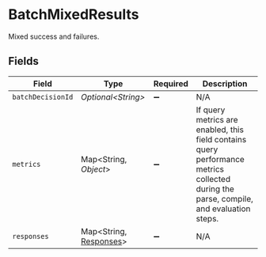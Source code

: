 # BatchMixedResults

Mixed success and failures.


## Fields

| Field                                                                                                                                  | Type                                                                                                                                   | Required                                                                                                                               | Description                                                                                                                            |
| -------------------------------------------------------------------------------------------------------------------------------------- | -------------------------------------------------------------------------------------------------------------------------------------- | -------------------------------------------------------------------------------------------------------------------------------------- | -------------------------------------------------------------------------------------------------------------------------------------- |
| `batchDecisionId`                                                                                                                      | *Optional\<String>*                                                                                                                    | :heavy_minus_sign:                                                                                                                     | N/A                                                                                                                                    |
| `metrics`                                                                                                                              | Map\<String, *Object*>                                                                                                                 | :heavy_minus_sign:                                                                                                                     | If query metrics are enabled, this field contains query performance metrics collected during the parse, compile, and evaluation steps. |
| `responses`                                                                                                                            | Map\<String, [Responses](../../models/shared/Responses.md)>                                                                            | :heavy_minus_sign:                                                                                                                     | N/A                                                                                                                                    |